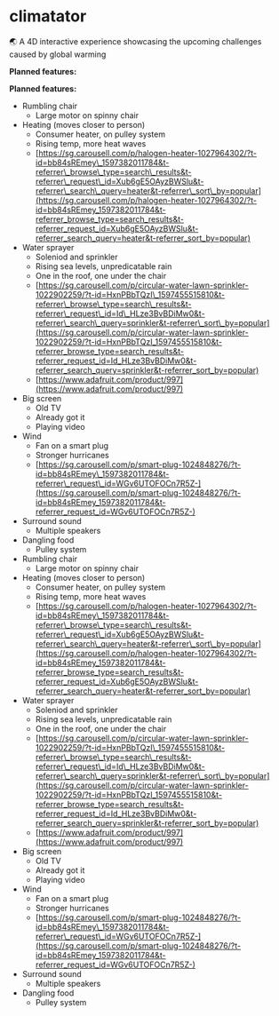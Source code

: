 # climatator

🌏 A 4D interactive experience showcasing the upcoming challenges caused by global warming

**Planned features:**

**Planned features:**

* Rumbling chair
  * Large motor on spinny chair
* Heating \(moves closer to person\)
  * Consumer heater, on pulley system
  * Rising temp, more heat waves
  * [https://sg.carousell.com/p/halogen-heater-1027964302/?t-id=bb84sREmey\_1597382011784&t-referrer\_browse\_type=search\_results&t-referrer\_request\_id=Xub6gE5OAyzBWSlu&t-referrer\_search\_query=heater&t-referrer\_sort\_by=popular](https://sg.carousell.com/p/halogen-heater-1027964302/?t-id=bb84sREmey_1597382011784&t-referrer_browse_type=search_results&t-referrer_request_id=Xub6gE5OAyzBWSlu&t-referrer_search_query=heater&t-referrer_sort_by=popular)
* Water sprayer
  * Soleniod and sprinkler
  * Rising sea levels, unpredicatable rain
  * One in the roof, one under the chair
  * [https://sg.carousell.com/p/circular-water-lawn-sprinkler-1022902259/?t-id=HxnPBbTQzI\_1597455515810&t-referrer\_browse\_type=search\_results&t-referrer\_request\_id=Id\_HLze3BvBDiMw0&t-referrer\_search\_query=sprinkler&t-referrer\_sort\_by=popular](https://sg.carousell.com/p/circular-water-lawn-sprinkler-1022902259/?t-id=HxnPBbTQzI_1597455515810&t-referrer_browse_type=search_results&t-referrer_request_id=Id_HLze3BvBDiMw0&t-referrer_search_query=sprinkler&t-referrer_sort_by=popular)
  * [https://www.adafruit.com/product/997](https://www.adafruit.com/product/997)
* Big screen
  * Old TV
  * Already got it
  * Playing video
* Wind
  * Fan on a smart plug
  * Stronger hurricanes
  * [https://sg.carousell.com/p/smart-plug-1024848276/?t-id=bb84sREmey\_1597382011784&t-referrer\_request\_id=WGv6UTOFOCn7R5Z-](https://sg.carousell.com/p/smart-plug-1024848276/?t-id=bb84sREmey_1597382011784&t-referrer_request_id=WGv6UTOFOCn7R5Z-)
* Surround sound
  * Multiple speakers
* Dangling food
  * Pulley system
* Rumbling chair
  * Large motor on spinny chair
* Heating \(moves closer to person\)
  * Consumer heater, on pulley system
  * Rising temp, more heat waves
  * [https://sg.carousell.com/p/halogen-heater-1027964302/?t-id=bb84sREmey\_1597382011784&t-referrer\_browse\_type=search\_results&t-referrer\_request\_id=Xub6gE5OAyzBWSlu&t-referrer\_search\_query=heater&t-referrer\_sort\_by=popular](https://sg.carousell.com/p/halogen-heater-1027964302/?t-id=bb84sREmey_1597382011784&t-referrer_browse_type=search_results&t-referrer_request_id=Xub6gE5OAyzBWSlu&t-referrer_search_query=heater&t-referrer_sort_by=popular)
* Water sprayer
  * Soleniod and sprinkler
  * Rising sea levels, unpredicatable rain
  * One in the roof, one under the chair
  * [https://sg.carousell.com/p/circular-water-lawn-sprinkler-1022902259/?t-id=HxnPBbTQzI\_1597455515810&t-referrer\_browse\_type=search\_results&t-referrer\_request\_id=Id\_HLze3BvBDiMw0&t-referrer\_search\_query=sprinkler&t-referrer\_sort\_by=popular](https://sg.carousell.com/p/circular-water-lawn-sprinkler-1022902259/?t-id=HxnPBbTQzI_1597455515810&t-referrer_browse_type=search_results&t-referrer_request_id=Id_HLze3BvBDiMw0&t-referrer_search_query=sprinkler&t-referrer_sort_by=popular)
  * [https://www.adafruit.com/product/997](https://www.adafruit.com/product/997)
* Big screen
  * Old TV
  * Already got it
  * Playing video
* Wind
  * Fan on a smart plug
  * Stronger hurricanes
  * [https://sg.carousell.com/p/smart-plug-1024848276/?t-id=bb84sREmey\_1597382011784&t-referrer\_request\_id=WGv6UTOFOCn7R5Z-](https://sg.carousell.com/p/smart-plug-1024848276/?t-id=bb84sREmey_1597382011784&t-referrer_request_id=WGv6UTOFOCn7R5Z-)
* Surround sound
  * Multiple speakers
* Dangling food
  * Pulley system

